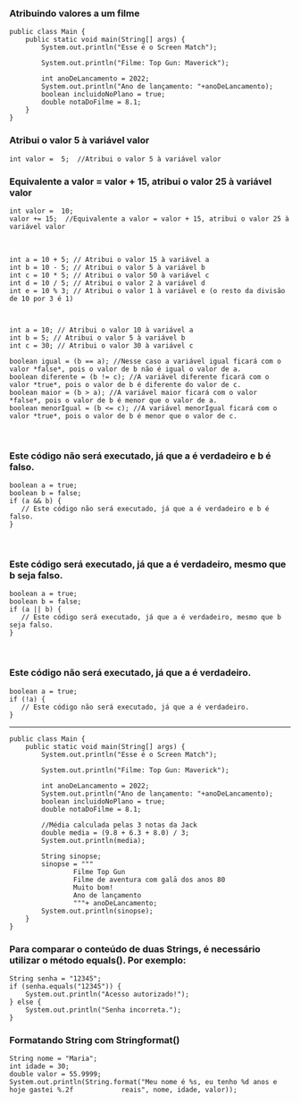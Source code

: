 ### Atribuindo valores a um filme

    public class Main {
        public static void main(String[] args) {
            System.out.println("Esse é o Screen Match");
    
            System.out.println("Filme: Top Gun: Maverick");
    
            int anoDeLancamento = 2022;
            System.out.println("Ano de lançamento: "+anoDeLancamento);
            boolean incluidoNoPlano = true;
            double notaDoFilme = 8.1;
        }
    }  


### Atribui o valor 5 à variável valor
    int valor =  5;  //Atribui o valor 5 à variável valor  

### Equivalente a valor = valor + 15, atribui o valor 25 à variável valor 
    int valor =  10; 
    valor += 15;  //Equivalente a valor = valor + 15, atribui o valor 25 à variável valor 

</br>

    int a = 10 + 5; // Atribui o valor 15 à variável a
    int b = 10 - 5; // Atribui o valor 5 à variável b
    int c = 10 * 5; // Atribui o valor 50 à variável c
    int d = 10 / 5; // Atribui o valor 2 à variável d
    int e = 10 % 3; // Atribui o valor 1 à variável e (o resto da divisão de 10 por 3 é 1)



    int a = 10; // Atribui o valor 10 à variável a
    int b = 5; // Atribui o valor 5 à variável b
    int c = 30; // Atribui o valor 30 à variável c
    
    boolean igual = (b == a); //Nesse caso a variável igual ficará com o valor *false*, pois o valor de b não é igual o valor de a.
    boolean diferente = (b != c); //A variável diferente ficará com o valor *true*, pois o valor de b é diferente do valor de c.
    boolean maior = (b > a); //A variável maior ficará com o valor *false*, pois o valor de b é menor que o valor de a.
    boolean menorIgual = (b <= c); //A variável menorIgual ficará com o valor *true*, pois o valor de b é menor que o valor de c.

</br>

### Este código não será executado, já que a é verdadeiro e b é falso.
    boolean a = true;
    boolean b = false;
    if (a && b) {
       // Este código não será executado, já que a é verdadeiro e b é falso.
    }

</br>

### Este código será executado, já que a é verdadeiro, mesmo que b seja falso.
    boolean a = true;
    boolean b = false;
    if (a || b) {
       // Este código será executado, já que a é verdadeiro, mesmo que b seja falso.
    }

</br>

### Este código não será executado, já que a é verdadeiro.
    boolean a = true;
    if (!a) {
       // Este código não será executado, já que a é verdadeiro.
    }
<hr>

    public class Main {
        public static void main(String[] args) {
            System.out.println("Esse é o Screen Match");
    
            System.out.println("Filme: Top Gun: Maverick");
    
            int anoDeLancamento = 2022;
            System.out.println("Ano de lançamento: "+anoDeLancamento);
            boolean incluidoNoPlano = true;
            double notaDoFilme = 8.1;
    
            //Média calculada pelas 3 notas da Jack
            double media = (9.8 + 6.3 + 8.0) / 3;
            System.out.println(media);
    
            String sinopse;
            sinopse = """
                    Filme Top Gun
                    Filme de aventura com galā dos anos 80
                    Muito bom!
                    Ano de lançamento
                    """+ anoDeLancamento;
            System.out.println(sinopse);
        }
    }


### Para comparar o conteúdo de duas Strings, é necessário utilizar o método equals(). Por exemplo:

    String senha = "12345";
    if (senha.equals("12345")) {
        System.out.println("Acesso autorizado!");
    } else {
        System.out.println("Senha incorreta.");
    }

### Formatando String com Stringformat()

    String nome = "Maria";
    int idade = 30;
    double valor = 55.9999;
    System.out.println(String.format("Meu nome é %s, eu tenho %d anos e hoje gastei %.2f            reais", nome, idade, valor));


      
